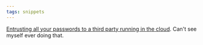 ```yaml
---
tags: snippets
---
```


[Entrusting all your passwords to a third party running in the cloud](http://www.reddit.com/r/programming/comments/h4vxq/lastpass_setting_an_example_for_all/). Can't see myself ever doing that.
